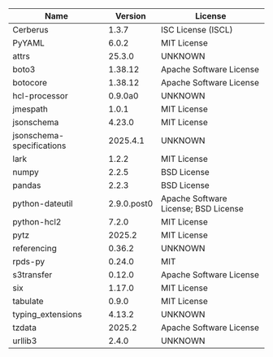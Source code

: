 | Name                      | Version     | License                              |
|---------------------------|-------------|--------------------------------------|
| Cerberus                  | 1.3.7       | ISC License (ISCL)                   |
| PyYAML                    | 6.0.2       | MIT License                          |
| attrs                     | 25.3.0      | UNKNOWN                              |
| boto3                     | 1.38.12     | Apache Software License              |
| botocore                  | 1.38.12     | Apache Software License              |
| hcl-processor             | 0.9.0a0     | UNKNOWN                              |
| jmespath                  | 1.0.1       | MIT License                          |
| jsonschema                | 4.23.0      | MIT License                          |
| jsonschema-specifications | 2025.4.1    | UNKNOWN                              |
| lark                      | 1.2.2       | MIT License                          |
| numpy                     | 2.2.5       | BSD License                          |
| pandas                    | 2.2.3       | BSD License                          |
| python-dateutil           | 2.9.0.post0 | Apache Software License; BSD License |
| python-hcl2               | 7.2.0       | MIT License                          |
| pytz                      | 2025.2      | MIT License                          |
| referencing               | 0.36.2      | UNKNOWN                              |
| rpds-py                   | 0.24.0      | MIT                                  |
| s3transfer                | 0.12.0      | Apache Software License              |
| six                       | 1.17.0      | MIT License                          |
| tabulate                  | 0.9.0       | MIT License                          |
| typing_extensions         | 4.13.2      | UNKNOWN                              |
| tzdata                    | 2025.2      | Apache Software License              |
| urllib3                   | 2.4.0       | UNKNOWN                              |
